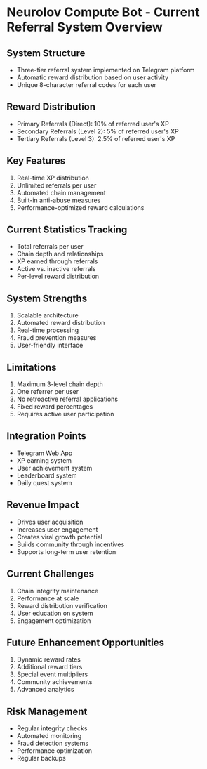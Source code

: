 # Neurolov Compute Bot - Current Referral System Overview

## System Structure
- Three-tier referral system implemented on Telegram platform
- Automatic reward distribution based on user activity
- Unique 8-character referral codes for each user

## Reward Distribution
- Primary Referrals (Direct): 10% of referred user's XP
- Secondary Referrals (Level 2): 5% of referred user's XP
- Tertiary Referrals (Level 3): 2.5% of referred user's XP

## Key Features
1. Real-time XP distribution
2. Unlimited referrals per user
3. Automated chain management
4. Built-in anti-abuse measures
5. Performance-optimized reward calculations

## Current Statistics Tracking
- Total referrals per user
- Chain depth and relationships
- XP earned through referrals
- Active vs. inactive referrals
- Per-level reward distribution

## System Strengths
1. Scalable architecture
2. Automated reward distribution
3. Real-time processing
4. Fraud prevention measures
5. User-friendly interface

## Limitations
1. Maximum 3-level chain depth
2. One referrer per user
3. No retroactive referral applications
4. Fixed reward percentages
5. Requires active user participation

## Integration Points
- Telegram Web App
- XP earning system
- User achievement system
- Leaderboard system
- Daily quest system

## Revenue Impact
- Drives user acquisition
- Increases user engagement
- Creates viral growth potential
- Builds community through incentives
- Supports long-term user retention

## Current Challenges
1. Chain integrity maintenance
2. Performance at scale
3. Reward distribution verification
4. User education on system
5. Engagement optimization

## Future Enhancement Opportunities
1. Dynamic reward rates
2. Additional reward tiers
3. Special event multipliers
4. Community achievements
5. Advanced analytics

## Risk Management
- Regular integrity checks
- Automated monitoring
- Fraud detection systems
- Performance optimization
- Regular backups


